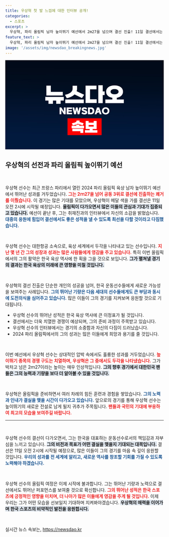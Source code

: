 ```yaml
---
title: 우상혁 첫 발 느낌에 대한 인터뷰 공개!
categories:
  - 스포츠
excerpt: >
  우상혁, 파리 올림픽 남자 높이뛰기 예선에서 2m27을 넘으며 결선 진출! 11일 결선에서는 메달을 향한 열띤 경쟁이 펼쳐집니다. 그의 인터뷰 영상도 확인하세요!
feature_text: >
  우상혁, 파리 올림픽 남자 높이뛰기 예선에서 2m27을 넘으며 결선 진출! 11일 결선에서는 메달을 향한 열띤 경쟁이 펼쳐집니다. 그의 인터뷰 영상도 확인하세요!
image: '/assets/img/newsdao_breakingnews.jpg'
---
```


<p><img src="/assets/img/newsdao_breakingnews.jpg" alt="ranknews 속보" /></p>

<h2 data-ke-size="size26">우상혁의 선전과 파리 올림픽 높이뛰기 예선</h2>

<p data-ke-size="size16">&nbsp;</p>

<p>우상혁 선수는 최근 프랑스 파리에서 열린 2024 파리 올림픽 육상 남자 높이뛰기 예선에서 뛰어난 성과를 거두었습니다. <b><span style="color: #ee2323;">그는 2ｍ27을 넘어 공동 3위로 결선에 진출하는 쾌거를 이뤘습니다.</span></b> 이 경기는 많은 기대를 모았으며, 우상혁이 메달 색을 가를 결선은 11일 오전 2시에 시작될 예정입니다. <b><span style="background-color: #21538527;">올림픽이 다가오면서 많은 이들의 관심과 기대가 집중되고 있습니다.</span></b> 예선이 끝난 후, 그는 취재진과의 인터뷰에서 자신의 소감을 밝혔습니다. <b><span style="color: #1a5490;">대중의 응원에 힘입어 결선에서도 좋은 성적을 낼 수 있도록 최선을 다할 것이라고 다짐했습니다.</span></b></p>

<p data-ke-size="size16">&nbsp;</p>

<p>우상혁 선수는 대한항공 소속으로, 육상 세계에서 두각을 나타내고 있는 선수입니다. <b><span style="color: #ee2323;">지난 몇 년 간 그의 성장과 성과는 많은 사람들에게 영감을 주고 있습니다.</span></b> 특히 이번 올림픽에서의 그의 활약은 한국 육상 역사에 한 획을 그을 것으로 보입니다. <b><span style="background-color: #21538527;">그가 펼쳐낼 경기의 결과는 한국 육상의 미래에 큰 영향을 미칠 것입니다.</span></b></p>

<p data-ke-size="size16">&nbsp;</p>

<p>우상혁의 결선 진출은 단순한 개인의 성공을 넘어, 한국 운동선수들에게 새로운 가능성을 보여주는 사례입니다. <b><span style="color: #1a5490;">그의 뛰어난 기량은 다음 세대의 선수들에게도 큰 부담과 동시에 도전의식을 심어주고 있습니다.</span></b> 많은 이들이 그의 경기를 지켜보며 응원할 것으로 기대됩니다.</p>

<ul>
  <li>우상혁 선수의 뛰어난 성적은 한국 육상 역사에 큰 이정표가 될 것입니다.</li>
  <li>결선에서는 더욱 치열한 경쟁이 예상되며, 그의 준비 과정이 주목받고 있습니다.</li>
  <li>우상혁 선수의 인터뷰에서는 경기의 소중함과 자신의 다짐이 드러났습니다.</li>
  <li>2024 파리 올림픽에서의 그의 성과는 많은 이들에게 희망과 용기를 줄 것입니다.</li>
</ul>

<p data-ke-size="size16">&nbsp;</p>

<p>이번 예선에서 우상혁 선수는 상대적인 압박 속에서도 훌륭한 성과를 거두었습니다. <b><span style="color: #ee2323;">높이뛰기 종목의 경쟁 구도는 치열하며, 우상혁은 그 중에서도 두각을 나타냈습니다.</span></b> 그가 박차고 넘은 2ｍ27이라는 높이는 매우 인상적입니다. <b><span style="background-color: #21538527;">그의 향후 경기에서 대한민국 팬들은 그의 능력과 기량을 보다 더 알아볼 수 있을 것입니다.</span></b> </p>

<p data-ke-size="size16">&nbsp;</p>

<p>우상혁은 올림픽을 준비하면서 여러 차례의 힘든 훈련과 경험을 쌓았습니다. <b><span style="color: #1a5490;">그의 노력과 인내가 결실을 맺을 시간이 다가오고 있습니다.</span></b> 앞으로의 경기를 통해 우상혁 선수는 높이뛰기의 새로운 전설로 남게 될지 귀추가 주목됩니다. <b><span style="color: #ee2323;">팬들과 국민의 기대에 부응하여 최고의 모습을 보여주길 바랍니다.</span></b></p>

<hr />

<p data-ke-size="size16">&nbsp;</p>

<p>우상혁 선수의 결선이 다가오면서, 그는 한국을 대표하는 운동선수로서의 책임감과 자부심을 느끼고 있습니다. <b><span style="background-color: #21538527;">그의 비전과 목표가 어떤 결실을 맺을지 기대되는 대목입니다.</span></b> 결선은 11일 오전 2시에 시작될 예정으로, 많은 이들이 그의 경기를 마음 속 깊이 응원할 것입니다. <b><span style="color: #1a5490;">우리의 성과를 전 세계에 알리고, 새로운 역사를 창조할 기회를 가질 수 있도록 노력해야 하겠습니다.</span></b> </p>

<p data-ke-size="size16">&nbsp;</p>

<p>우상혁 선수의 올림픽 여정은 이제 시작에 불과합니다. 그는 뛰어난 기량과 노력으로 결선에서도 뛰어난 퍼포먼스를 보여줄 것으로 확신합니다. <b><span style="color: #ee2323;">그의 뛰어난 성적은 한국 스포츠에 긍정적인 영향을 미치며, 더 나아가 많은 이들에게 영감을 주게 될 것입니다.</span></b> 이제 우리는 그가 어떤 모습을 선보일지 기대하며 지켜봐야겠습니다. <b><span style="background-color: #21538527;">우상혁의 매력을 이어가며 한국 스포츠의 비약적인 발전을 응원합시다.</span></b></p>

<p data-ke-size="size16">&nbsp;</p>
실시간 뉴스 속보는, <a href="https://newsdao.kr" rel="dofollow">https://newsdao.kr</a>


